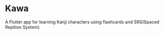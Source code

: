# Kawa

A Flutter app for learning Kanji characters using flashcards and SRS(Spaced Repition System).
